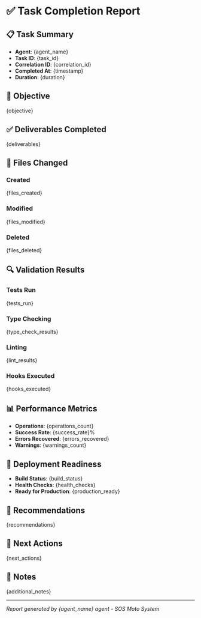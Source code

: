 # ✅ Task Completion Report

## 📋 Task Summary
- **Agent**: {agent_name}
- **Task ID**: {task_id}
- **Correlation ID**: {correlation_id}
- **Completed At**: {timestamp}
- **Duration**: {duration}

## 🎯 Objective
{objective}

## ✅ Deliverables Completed
{deliverables}

## 📁 Files Changed
### Created
{files_created}

### Modified
{files_modified}

### Deleted
{files_deleted}

## 🔍 Validation Results
### Tests Run
{tests_run}

### Type Checking
{type_check_results}

### Linting
{lint_results}

### Hooks Executed
{hooks_executed}

## 📊 Performance Metrics
- **Operations**: {operations_count}
- **Success Rate**: {success_rate}%
- **Errors Recovered**: {errors_recovered}
- **Warnings**: {warnings_count}

## 🚀 Deployment Readiness
- **Build Status**: {build_status}
- **Health Checks**: {health_checks}
- **Ready for Production**: {production_ready}

## 📝 Recommendations
{recommendations}

## 🔗 Next Actions
{next_actions}

## 📌 Notes
{additional_notes}

---
*Report generated by {agent_name} agent - SOS Moto System*